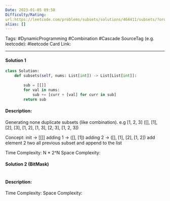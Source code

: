 ```yaml
---
Date: 2023-01-05 09:50
Difficulty/Rating:
url:https://leetcode.com/problems/subsets/solutions/464411/subsets/?orderBy=most_relevant
alias: []
---
```

Tags:  #DynamicProgramming #Combination #Cascade
SourceTag (e.g. leetcode): #leetcode
Card Link: 

---
#### Solution 1

```python
class Solution:
    def subsets(self, nums: List[int]) -> List[List[int]]:
        
        sub = [[]]
        for val in nums:
            sub += [curr + [val] for curr in sub]
        return sub


```

#### Description:
Generating none duplicate subsets (like combination).
e.g [1, 2, 3]
([], [1], [2], [3], [1, 2], [1, 3], [2, 3], [1, 2, 3])

Concept:
init -> [[]]
adding 1 -> ([], [1])
adding 2 -> ([], [1], [2], [1, 2]) add element 2 two all previous subset and append to the list

Time Complexity: N * 2^N
Space Complexity:


#### Solution 2 (BitMask)

```go

```

#### Description:


Time Complexity:
Space Complexity: